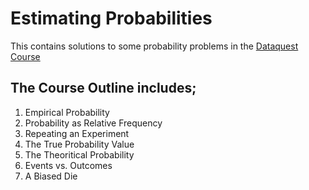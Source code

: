 # Estimating Probabilities <br>
This contains solutions to some probability problems in the [Dataquest Course](https://www.dataquest.io/blog/learn-statistics-probability-data-science-course/)
## The Course Outline includes;
1.	Empirical Probability
2.	Probability as Relative Frequency
3.	Repeating an Experiment
4.	The True Probability Value
5.	The Theoritical Probability
6.	Events vs. Outcomes
7.	A Biased Die
